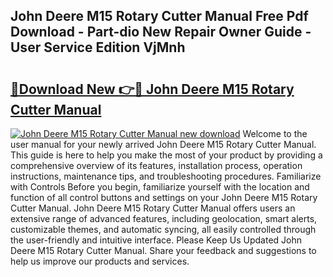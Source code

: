 ## John Deere M15 Rotary Cutter Manual Free Pdf Download - Part-dio New Repair Owner Guide - User Service Edition VjMnh

# <h2><a href="http://bc85792.oget.top/?id=John+Deere+M15+Rotary+Cutter+Manual">🔗Download New 👉🔴 John Deere M15 Rotary Cutter Manual</a></h2>

[![John Deere M15 Rotary Cutter Manual new download](https://i.imgur.com/5g1atiW.png)](http://bc85792.oget.top/?id=John+Deere+M15+Rotary+Cutter+Manual)
Welcome to the user manual for your newly arrived John Deere M15 Rotary Cutter Manual. This guide is here to help you make the most of your product by providing a comprehensive overview of its features, installation process, operation instructions, maintenance tips, and troubleshooting procedures. Familiarize with Controls Before you begin, familiarize yourself with the location and function of all control buttons and settings on your John Deere M15 Rotary Cutter Manual. John Deere M15 Rotary Cutter Manual offers users an extensive range of advanced features, including geolocation, smart alerts, customizable themes, and automatic syncing, all easily controlled through the user-friendly and intuitive interface. Please Keep Us Updated John Deere M15 Rotary Cutter Manual. Share your feedback and suggestions to help us improve our products and services.

